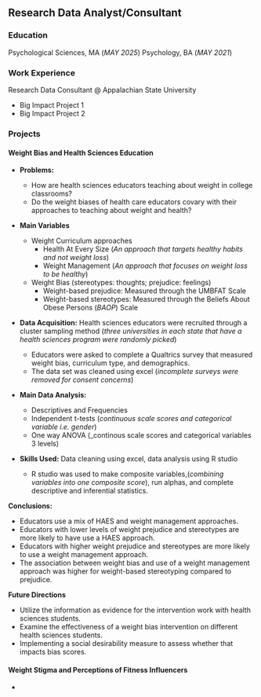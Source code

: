 ## Research Data Analyst/Consultant

### Education 
Psychological Sciences, MA (_MAY 2025_)
Psychology, BA (_MAY 2021_)

### Work Experience
Research Data Consultant @ Appalachian State University
- Big Impact Project 1
- Big Impact Project 2

### Projects
#### Weight Bias and Health Sciences Education 
- **Problems:**
  - How are health sciences educators teaching about weight in college classrooms?
  - Do the weight biases of health care educators covary with their approaches to teaching about weight and health?
- **Main Variables**
  - Weight Curriculum approaches
    -  Health At Every Size (_An approach that targets healthy habits and not weight loss_)
    -  Weight Management (_An approach that focuses on weight loss to be healthy_)
  - Weight Bias (stereotypes: thoughts; prejudice: feelings)
    -  Weight-based prejudice: Measured through the UMBFAT Scale
    -  Weight-based stereotypes: Measured through the Beliefs About Obese Persons (_BAOP_) Scale

       
- **Data Acquisition:** Health sciences educators were recruited through a cluster sampling method (_three universities in each state that have a health sciences program were randomly picked_)
  -   Educators were asked to complete a Qualtrics survey that measured weight bias, curriculum type, and demographics.
  -   The data set was cleaned using excel (_incomplete surveys were removed for consent concerns_)
- **Main Data Analysis:** 
  - Descriptives and Frequencies
  - Independent t-tests (_continuous scale scores and categorical variable i.e. gender_)
  - One way ANOVA (_continous scale scores and categorical variables 3 levels)
- **Skills Used:** Data cleaning using excel, data analysis using R studio
  -   R studio was used to make composite variables,(_combining variables into one composite score_), run alphas, and complete descriptive and inferential statistics.

**Conclusions:**
- Educators use a mix of HAES and weight management approaches.
- Educators with lower levels of weight prejudice and stereotypes are more likely to have use a HAES approach. 
- Educators with higher weight prejudice and stereotypes are more likely to use a weight management approach.
- The association between weight bias and use of a weight management approach was higher for weight-based stereotyping compared to prejudice.

**Future Directions**
- Utilize the information as evidence for the intervention work with health sciences students.
- Examine the effectiveness of a weight bias intervention on different health sciences students.
- Implementing a social desirability measure to assess whether that impacts bias scores. 

  
#### Weight Stigma and Perceptions of Fitness Influencers 
- 

